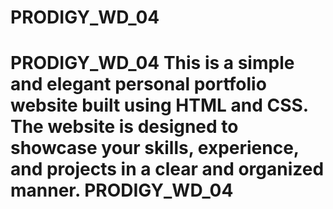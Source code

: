 # PRODIGY_WD_04
# PRODIGY_WD_04 This is a simple and elegant personal portfolio website built using HTML and CSS. The website is designed to showcase your skills, experience, and projects in a clear and organized manner.  PRODIGY_WD_04

